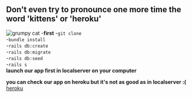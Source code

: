 
## Don't even try to pronounce one more time the word 'kittens' or 'heroku'  <br />
![grumpy cat](https://i.etsystatic.com/15090621/r/il/e84a5d/1480712183/il_570xN.1480712183_cce7.jpg)
-**first**
-`git clone` <br />
-`bundle install`<br />
-`rails db:create`<br />
-`rails db:migrate` <br />
-`rails db:seed` <br />
-`rails s`<br />
**launch our app first in localserver on your computer** <br />

**you can check our app on heroku but it's not as good as in localserver :(** <br />
[heroku](https://mighty-ravine-65267.herokuapp.com/)
